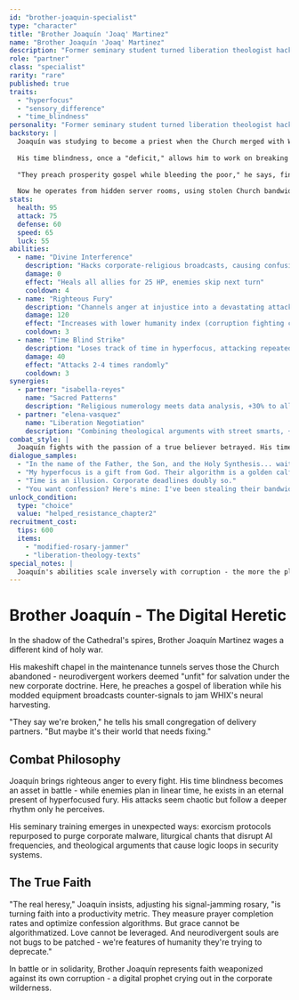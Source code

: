 ```yaml
---
id: "brother-joaquin-specialist"
type: "character"
title: "Brother Joaquín 'Joaq' Martinez"
name: "Brother Joaquín 'Joaq' Martinez"
description: "Former seminary student turned liberation theologist hacker"
role: "partner"
class: "specialist"
rarity: "rare"
published: true
traits:
  - "hyperfocus"
  - "sensory_difference"
  - "time_blindness"
personality: "Former seminary student turned liberation theologist hacker"
backstory: |
  Joaquín was studying to become a priest when the Church merged with WHIX corporate interests. His autism and ADHD, which the seminary saw as obstacles to ordination, became his greatest assets in recognizing the perversion of faith.
  
  His time blindness, once a "deficit," allows him to work on breaking encryption for days without rest. His sensory differences make him acutely aware of the subliminal frequencies hidden in the Cathedral's "holy" broadcasts.
  
  "They preach prosperity gospel while bleeding the poor," he says, fingers flying across homebrew hacking equipment. "Christ threw out the money changers. It's time we did the same."
  
  Now he operates from hidden server rooms, using stolen Church bandwidth to coordinate resistance cells and jam corporate prayers. His modified rosary doubles as a signal scrambler.
stats:
  health: 95
  attack: 75
  defense: 60
  speed: 65
  luck: 55
abilities:
  - name: "Divine Interference"
    description: "Hacks corporate-religious broadcasts, causing confusion and healing allies"
    damage: 0
    effect: "Heals all allies for 25 HP, enemies skip next turn"
    cooldown: 4
  - name: "Righteous Fury"
    description: "Channels anger at injustice into a devastating attack"
    damage: 120
    effect: "Increases with lower humanity index (corruption fighting corruption)"
    cooldown: 3
  - name: "Time Blind Strike"
    description: "Loses track of time in hyperfocus, attacking repeatedly"
    damage: 40
    effect: "Attacks 2-4 times randomly"
    cooldown: 3
synergies:
  - partner: "isabella-reyes"
    name: "Sacred Patterns"
    description: "Religious numerology meets data analysis, +30% to all stats"
  - partner: "elena-vasquez"
    name: "Liberation Negotiation"
    description: "Combining theological arguments with street smarts, +50% success on peaceful resolutions"
combat_style: |
  Joaquín fights with the passion of a true believer betrayed. His time blindness makes his attack patterns unpredictable, while his sensory sensitivities help him detect hidden threats. He excels against corporate-religious enemies but struggles with purely mechanical opponents.
dialogue_samples:
  - "In the name of the Father, the Son, and the Holy Synthesis... wait, that's not right. They changed it again."
  - "My hyperfocus is a gift from God. Their algorithm is a golden calf."
  - "Time is an illusion. Corporate deadlines doubly so."
  - "You want confession? Here's mine: I've been stealing their bandwidth to run a pirate seminary."
unlock_condition:
  type: "choice"
  value: "helped_resistance_chapter2"
recruitment_cost:
  tips: 600
  items:
    - "modified-rosary-jammer"
    - "liberation-theology-texts"
special_notes: |
  Joaquín's abilities scale inversely with corruption - the more the player embraces corporate values, the weaker he becomes. However, his healing abilities grow stronger when fighting alongside other neurodivergent partners, representing the power of community against oppression.
---
```


# Brother Joaquín - The Digital Heretic

In the shadow of the Cathedral's spires, Brother Joaquín Martinez wages a different kind of holy war.

His makeshift chapel in the maintenance tunnels serves those the Church abandoned - neurodivergent workers deemed "unfit" for salvation under the new corporate doctrine. Here, he preaches a gospel of liberation while his modded equipment broadcasts counter-signals to jam WHIX's neural harvesting.

"They say we're broken," he tells his small congregation of delivery partners. "But maybe it's their world that needs fixing."

## Combat Philosophy

Joaquín brings righteous anger to every fight. His time blindness becomes an asset in battle - while enemies plan in linear time, he exists in an eternal present of hyperfocused fury. His attacks seem chaotic but follow a deeper rhythm only he perceives.

His seminary training emerges in unexpected ways: exorcism protocols repurposed to purge corporate malware, liturgical chants that disrupt AI frequencies, and theological arguments that cause logic loops in security systems.

## The True Faith

"The real heresy," Joaquín insists, adjusting his signal-jamming rosary, "is turning faith into a productivity metric. They measure prayer completion rates and optimize confession algorithms. But grace cannot be algorithmatized. Love cannot be leveraged. And neurodivergent souls are not bugs to be patched - we're features of humanity they're trying to deprecate."

In battle or in solidarity, Brother Joaquín represents faith weaponized against its own corruption - a digital prophet crying out in the corporate wilderness.